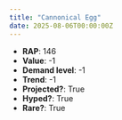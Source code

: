 ```yaml
---
title: "Cannonical Egg"
date: 2025-08-06T00:00:00Z
---
```

- **RAP**: 146
- **Value**: -1
- **Demand level**: -1
- **Trend**: -1
- **Projected?**: True
- **Hyped?**: True
- **Rare?**: True
